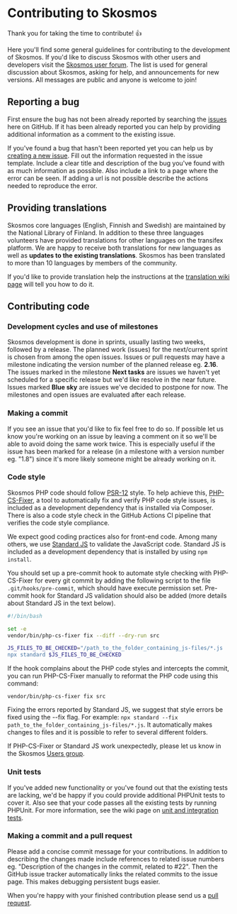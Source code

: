 # Contributing to Skosmos

Thank you for taking the time to contribute! :+1:

Here you'll find some general guidelines for contributing to the development of Skosmos. If you'd like to discuss Skosmos with other users and developers visit the [Skosmos user forum](https://groups.google.com/forum/#!forum/skosmos-users). The list is used for general discussion about Skosmos, asking for help, and announcements for new versions. All messages are public and anyone is welcome to join!

## Reporting a bug

First ensure the bug has not been already reported by searching the [issues](https://github.com/NatLibFi/Skosmos/issues/) here on GitHub. If it has been already reported you can help by providing additional information as a comment to the existing issue.

If you've found a bug that hasn't been reported yet you can help us by [creating a new issue](https://github.com/NatLibFi/Skosmos/issues/new). Fill out the information requested in the issue template. Include a clear title and description of the bug you've found with as much information as possible. Also include a link to a page where the error can be seen. If adding a url is not possible describe the actions needed to reproduce the error.

## Providing translations

Skosmos core languages (English, Finnish and Swedish) are maintained by the National Library of Finland. In addition to these three languages volunteers have provided translations for other languages on the transifex platform. We are happy to receive both translations for new languages as well as **updates to the existing translations**. Skosmos has been translated to more than 10 languages by members of the community.

If you'd like to provide translation help the instructions at the [translation wiki page](https://github.com/NatLibFi/Skosmos/wiki/Translation) will tell you how to do it.

## Contributing code

### Development cycles and use of milestones
Skosmos development is done in sprints, usually lasting two weeks, followed by a release. The planned work (issues) for the next/current sprint is chosen from among the open issues. Issues or pull requests may have a milestone indicating the version number of the planned release eg. **2.16**. The issues marked in the milestone **Next tasks** are issues we haven't yet scheduled for a specific release but we'd like resolve in the near future. Issues marked **Blue sky** are issues we've decided to postpone for now. The milestones and open issues are evaluated after each release.

### Making a commit

If you see an issue that you'd like to fix feel free to do so. If possible let us know you're working on an issue by leaving a comment on it so we'll be able to avoid doing the same work twice. This is especially useful if the issue has been marked for a release (in a milestone with a version number eg. "1.8") since it's more likely someone might be already working on it.

### Code style

Skosmos PHP code should follow [PSR-12](https://www.php-fig.org/psr/psr-12/) style. To help achieve this, [PHP-CS-Fixer](https://github.com/PHP-CS-Fixer/PHP-CS-Fixer), a tool to automatically fix and verify PHP code style issues, is included as a development dependency that is installed via Composer.  There is also a code style check in the GitHub Actions CI pipeline that verifies the code style compliance.

We expect good coding practices also for front-end code. Among many others, we use [Standard JS](https://standardjs.com/) to validate the JavaScript code. Standard JS is included as a development dependency that is installed by using ```npm install```.

You should set up a pre-commit hook to automate style checking with PHP-CS-Fixer for every git commit by adding the following script to the file `.git/hooks/pre-commit`, which should have execute permission set. Pre-commit hook for Standard JS validation should also be added (more details about Standard JS in the text below).

```bash
#!/bin/bash

set -e
vendor/bin/php-cs-fixer fix --diff --dry-run src

JS_FILES_TO_BE_CHECKED="/path_to_the_folder_containing_js-files/*.js 
npx standard $JS_FILES_TO_BE_CHECKED

```

If the hook complains about the PHP code styles and intercepts the commit, you can run PHP-CS-Fixer manually to reformat the PHP code using this command:

    vendor/bin/php-cs-fixer fix src

Fixing the errors reported by Standard JS, we suggest that style errors be fixed using the --fix flag. For example:
```npx standard --fix path_to_the_folder_containing_js-files/*.js```. It automatically makes changes to files and it is possible to refer to several different folders.

If PHP-CS-Fixer or Standard JS work unexpectedly, please let us know in the Skosmos [Users group](https://groups.google.com/g/skosmos-users).

### Unit tests

If you've added new functionality or you've found out that the existing tests are lacking, we'd be happy if you could provide additional PHPUnit tests to cover it. Also see that your code passes all the existing tests by running PHPUnit. For more information, see the wiki page on [unit and integration tests](https://github.com/NatLibFi/Skosmos/wiki/Unit-and-integration-tests).

### Making a commit and a pull request

Please add a concise commit message for your contributions. In addition to describing the changes made include references to related issue numbers eg. "Description of the changes in the commit, related to #22". Then the GitHub issue tracker automatically links the related commits to the issue page. This makes debugging persistent bugs easier.

When you're happy with your finished contribution please send us a [pull request](https://help.github.com/articles/about-pull-requests/).
